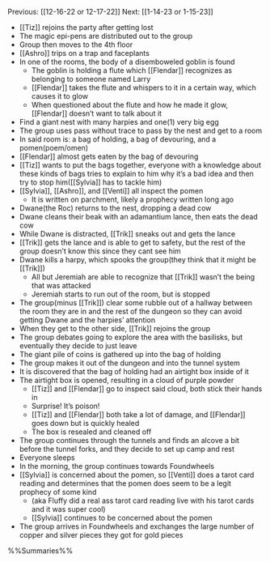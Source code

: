 Previous: [[12-16-22 or 12-17-22]]
Next: [[1-14-23 or 1-15-23]]

- [[Tiz]] rejoins the party after getting lost
- The magic epi-pens are distributed out to the group
- Group then moves to the 4th floor
- [[Ashro]] trips on a trap and faceplants
- In one of the rooms, the body of a disemboweled goblin is found
	- The goblin is holding a flute which [[Flendar]] recognizes as belonging to someone named Larry
	- [[Flendar]] takes the flute and whispers to it in a certain way, which causes it to glow
	- When questioned about the flute and how he made it glow, [[Flendar]] doesn’t want to talk about it
- Find a giant nest with many harpies and one(1) very big egg
- The group uses pass without trace to pass by the nest and get to a room
- In said room is: a bag of holding, a bag of devouring, and a pomen(poem/omen)
- [[Flendar]] almost gets eaten by the bag of devouring
- [[Tiz]] wants to put the bags together, everyone with a knowledge about these kinds of bags tries to explain to him why it’s a bad idea and then try to stop him([[Sylvia]] has to tackle him)
- [[Sylvia]], [[Ashro]], and [[Venti]] all inspect the pomen
	- It is written on parchment, likely a prophecy written long ago
- Dwane(the Roc) returns to the nest, dropping a dead cow
- Dwane cleans their beak with an adamantium lance, then eats the dead cow
- While Dwane is distracted, [[Trik]] sneaks out and gets the lance
- [[Trik]] gets the lance and is able to get to safety, but the rest of the group doesn’t know this since they cant see him
- Dwane kills a harpy, which spooks the group(they think that it might be [[Trik]])
	- All but Jeremiah are able to recognize that [[Trik]] wasn’t the being that was attacked
	- Jeremiah starts to run out of the room, but is stopped
- The group(minus [[Trik]]) clear some rubble out of a hallway between the room they are in and the rest of the dungeon so they can avoid getting Dwane and the harpies’ attention
- When they get to the other side, [[Trik]] rejoins the group
- The group debates going to explore the area with the basilisks, but eventually they decide to just leave
- The giant pile of coins is gathered up into the bag of holding
- The group makes it out of the dungeon and into the tunnel system
- It is discovered that the bag of holding had an airtight box inside of it
- The airtight box is opened, resulting in a cloud of purple powder
	- [[Tiz]] and [[Flendar]] go to inspect said cloud, both stick their hands in
	- Surprise! It’s poison!
	- [[Tiz]] and [[Flendar]] both take a lot of damage, and [[Flendar]] goes down but is quickly healed
	- The box is resealed and cleaned off
- The group continues through the tunnels and finds an alcove a bit before the tunnel forks, and they decide to set up camp and rest
- Everyone sleeps
- In the morning, the group continues towards Foundwheels
- [[Sylvia]] is concerned about the pomen, so [[Venti]] does a tarot card reading and determines that the pomen does seem to be a legit prophecy of some kind
	- (aka Fluffy did a real ass tarot card reading live with his tarot cards and it was super cool)
	- [[Sylvia]] continues to be concerned about the pomen
- The group arrives in Foundwheels and exchanges the large number of copper and silver pieces they got for gold pieces

%%Summaries%%